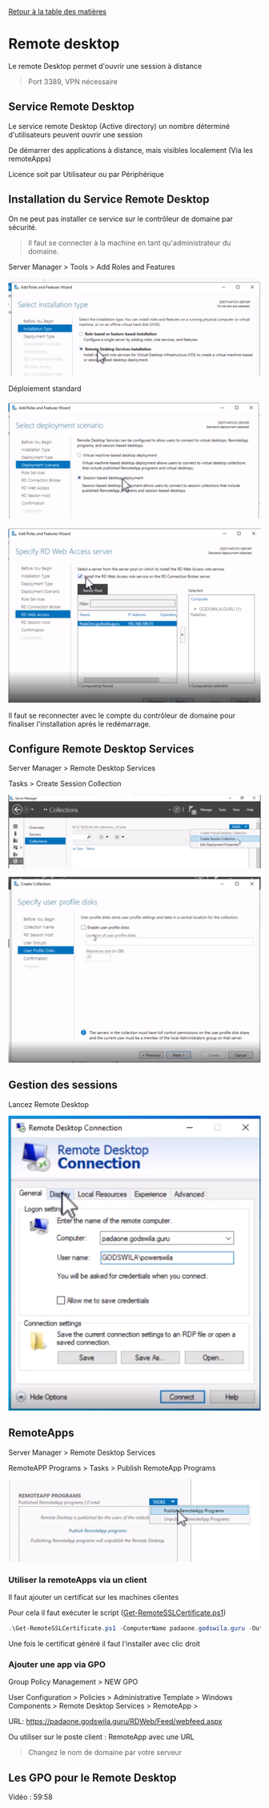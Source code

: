 [Retour à la table des matières](../README.md)

# Remote desktop

Le remote Desktop permet d'ouvrir une session à distance

> Port 3389, VPN nécessaire

## Service Remote Desktop

Le service remote Desktop (Active directory) un nombre déterminé d'utilisateurs peuvent ouvrir une session

De démarrer des applications à distance, mais visibles localement (Via les remoteApps)

Licence soit par Utilisateur ou par Périphérique

## Installation du Service Remote Desktop

On ne peut pas installer ce service sur le contrôleur de domaine par sécurité.

> Il faut se connecter à la machine en tant qu'administrateur du domaine.

Server Manager > Tools > Add Roles and Features

![remote](images/remote.png)

Déploiement standard

![alt](images/remote2.png)

![alt](images/remote3.png)

Il faut se reconnecter avec le compte du contrôleur de domaine pour finaliser l'installation après le redémarrage.

## Configure Remote Desktop Services

Server Manager > Remote Desktop Services

Tasks > Create Session Collection

![alt](images/remote4.png)

![alt](images/remote5.png)

## Gestion des sessions

Lancez Remote Desktop

![alt](images/remote6.png)

## RemoteApps

Server Manager > Remote Desktop Services

RemoteAPP Programs > Tasks > Publish RemoteApp Programs

![alt](images/remote7.png)

### Utiliser la remoteApps via un client

Il faut ajouter un certificat sur les machines clientes

Pour cela il faut exécuter le script ([Get-RemoteSSLCertificate.ps1](scripts/Get-RemoteSSLCertificate.ps1))

```powershell
.\Get-RemoteSSLCertificate.ps1 -ComputerName padaone.godswila.guru -OutputCertificateName moncert.crt
```

Une fois le certificat généré il faut l'installer avec clic droit

### Ajouter une app via GPO

Group Policy Management > NEW GPO

User Configuration > Policies > Administrative Template > Windows Components > Remote Desktop Services > RemoteApp > 

URL: https://padaone.godswila.guru/RDWeb/Feed/webfeed.aspx

Ou utiliser sur le poste client : RemoteApp avec une URL

> Changez le nom de domaine par votre serveur

## Les GPO pour le Remote Desktop

Vidéo : 59:58